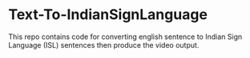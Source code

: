 # Text-To-IndianSignLanguage

This repo contains code for converting english sentence to Indian Sign Language (ISL) sentences then produce the video output.